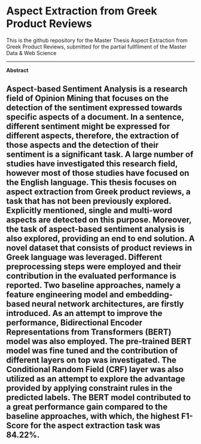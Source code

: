 # Aspect Extraction from Greek Product Reviews

This is the github repository for the Master Thesis Aspect Extraction from Greek Product Reviews, submitted for the partial fullfilment of the Master Data & Web Science

----------------------------------------------------
**Abstract**

Aspect-based Sentiment Analysis is a research field of Opinion Mining that focuses on the detection of the sentiment expressed towards specific aspects of a document. In a sentence, different sentiment might be expressed for different aspects, therefore, the extraction of those aspects and the detection of their sentiment is a significant task. A large number of studies have investigated this research field, however most of those studies have focused on the English language. This thesis focuses on aspect extraction from Greek product reviews, a task that has not been previously explored. Explicitly mentioned, single and multi-word aspects are detected on this purpose. Moreover, the task of aspect-based sentiment analysis is also explored, providing an end to end solution. A novel dataset that consists of product reviews in Greek language was leveraged. Different preprocessing steps were employed and their contribution in the evaluated performance is reported. Two baseline approaches, namely a feature engineering model and embedding-based neural network architectures, are firstly introduced. As an attempt to improve the performance, Bidirectional Encoder Representations from Transformers (BERT) model was also employed. The pre-trained BERT model was fine tuned and the contribution of different layers on top was investigated. The Conditional Random Field (CRF) layer was also utilized as an attempt to explore the advantage provided by applying constraint rules in the predicted labels. The BERT model contributed to a great performance gain compared to the baseline approaches, with which, the highest F1-Score for the aspect extraction task was 84.22\%.
----------------------------------------------------
